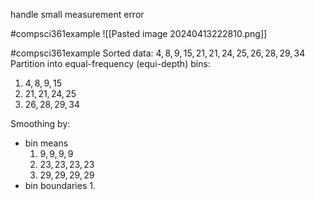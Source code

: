 handle small measurement error

#compsci361example ![[Pasted image 20240413222810.png]]

#compsci361example 
Sorted data: $4, 8, 9, 15, 21, 21, 24, 25, 26, 28, 29, 34$
Partition into equal-frequency (equi-depth) bins:
1. $4, 8, 9, 15$
2. $21, 21, 24, 25$
3. $26, 28, 29, 34$

Smoothing by:
- bin means
	1. $9, 9, 9, 9$
	2. $23, 23, 23, 23$
	3. $29, 29, 29, 29$
- bin boundaries
	1. 